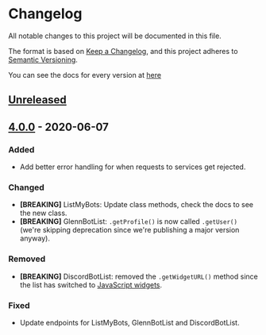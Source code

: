 # Changelog
All notable changes to this project will be documented in this file.

The format is based on [Keep a Changelog](https://keepachangelog.com/en/1.0.0/),
and this project adheres to [Semantic Versioning](https://semver.org/spec/v2.0.0.html).

You can see the docs for every version at [here](https://dbots.js.org/#/docs)

## [Unreleased]

## [4.0.0] - 2020-06-07
### Added
- Add better error handling for when requests to services get rejected.

### Changed
- **[BREAKING]** ListMyBots: Update class methods, check the docs to see the new class.
- **[BREAKING]** GlennBotList: `.getProfile()` is now called `.getUser()` (we're skipping deprecation since we're publishing a major version anyway).

### Removed
- **[BREAKING]** DiscordBotList: removed the `.getWidgetURL()` method since the list has switched to [JavaScript widgets](https://docs.discordbotlist.com/javascript-widget).

### Fixed
- Update endpoints for ListMyBots, GlennBotList and DiscordBotList.

[Unreleased]: https://github.com/dbots-pkg/dbots.js/compare/v3.0.1...HEAD
[4.0.0]: https://github.com/dbots-pkg/dbots.js/compare/v3.0.1...v4.0.0
